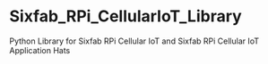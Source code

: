 # Sixfab_RPi_CellularIoT_Library
Python Library for Sixfab RPi Cellular IoT and Sixfab RPi Cellular IoT Application Hats
